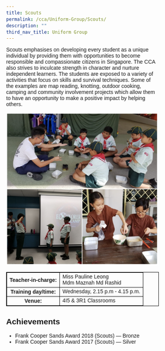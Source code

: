 ```yaml
---
title: Scouts
permalink: /cca/Uniform-Group/Scouts/
description: ""
third_nav_title: Uniform Group
---
```

<style>
table {
  border-collapse: collapse;
  border: 1px solid black;
} 

th,td {
  border: 1px solid black;
}
table.c {
  table-layout: auto;
  width: 100%;  
}
	* {
  box-sizing: border-box;
}

body {
  margin: 0;
  font-family: Arial;
}

.header {
  text-align: center;
  padding: 32px;
}

.row {
  display: -ms-flexbox; /* IE10 */
  display: flex;
  -ms-flex-wrap: wrap; /* IE10 */
  flex-wrap: wrap;
  padding: 0 4px;
}

/* Create four equal columns that sits next to each other */
.column {
  -ms-flex: 25%; /* IE10 */
  flex: 25%;
  max-width: 25%;
  padding: 0 4px;
}

.column img {
  margin-top: 8px;
  vertical-align: middle;
  width: 100%;
}

/* Responsive layout - makes a two column-layout instead of four columns */
@media screen and (max-width: 800px) {
  .column {
    -ms-flex: 50%;
    flex: 50%;
    max-width: 50%;
  }
}

/* Responsive layout - makes the two columns stack on top of each other instead of next to each other */
@media screen and (max-width: 600px) {
  .column {
    -ms-flex: 100%;
    flex: 100%;
    max-width: 100%;
  }
}
	</style>
Scouts emphasises on developing every student as a unique individual by providing them with opportunities to become responsible and compassionate citizens in Singapore. The CCA also strives to inculcate strength in character and nurture independent learners. The students are exposed to a variety of activities that focus on skills and survival techniques. Some of the examples are map reading, knotting, outdoor cooking, camping and community involvement projects which allow them to have an opportunity to make a positive impact by helping others.

![](/images/scouts.png)
<br>
<table class="c">
  <tbody><tr>
    <th>Teacher-in-charge:</th>
    <td>Miss Pauline Leong<br>Mdm Maznah Md Rashid</td>
  </tr>
  <tr>
    <th>Training day/time:</th>
    <td>Wednesday, 2.15 p.m - 4.15 p.m.</td>
  </tr>
  <tr>
    <th>Venue:</th>
    <td>4I5 &amp; 3R1 Classrooms</td>
  </tr>	
</tbody></table>



Achievements
------------

*   Frank Cooper Sands Award 2018 (Scouts) — Bronze
*   Frank Cooper Sands Award 2017 (Scouts) — Silver